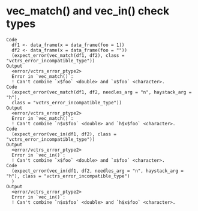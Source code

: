 # vec_match() and vec_in() check types

    Code
      df1 <- data_frame(x = data_frame(foo = 1))
      df2 <- data_frame(x = data_frame(foo = ""))
      (expect_error(vec_match(df1, df2), class = "vctrs_error_incompatible_type"))
    Output
      <error/vctrs_error_ptype2>
      Error in `vec_match()`:
      ! Can't combine `x$foo` <double> and `x$foo` <character>.
    Code
      (expect_error(vec_match(df1, df2, needles_arg = "n", haystack_arg = "h"),
      class = "vctrs_error_incompatible_type"))
    Output
      <error/vctrs_error_ptype2>
      Error in `vec_match()`:
      ! Can't combine `n$x$foo` <double> and `h$x$foo` <character>.
    Code
      (expect_error(vec_in(df1, df2), class = "vctrs_error_incompatible_type"))
    Output
      <error/vctrs_error_ptype2>
      Error in `vec_in()`:
      ! Can't combine `x$foo` <double> and `x$foo` <character>.
    Code
      (expect_error(vec_in(df1, df2, needles_arg = "n", haystack_arg = "h"), class = "vctrs_error_incompatible_type")
      )
    Output
      <error/vctrs_error_ptype2>
      Error in `vec_in()`:
      ! Can't combine `n$x$foo` <double> and `h$x$foo` <character>.

